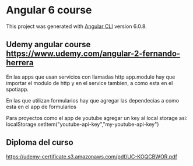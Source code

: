 # Angular 6 course

This project was generated with [Angular CLI](https://github.com/angular/angular-cli) version 6.0.8.

## Udemy angular course https://www.udemy.com/angular-2-fernando-herrera

En las apps que usan servicios con llamadas http app.module hay que importar el modulo de http y en el service tambien, a como esta en el spotiapp.

En las que utilizan formularios hay que agregar las dependecias a como esta en el app de formularios

Para proyectos como el app de youtube agregar un key al local storage asi: localStorage.setItem("youtube-api-key","my-youtube-api-key")

## Diploma del curso

https://udemy-certificate.s3.amazonaws.com/pdf/UC-KOQCBWOR.pdf